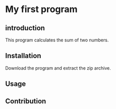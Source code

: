 # My first program
 
## introduction
This program calculates the sum of two numbers.

## Installation
Download the program and extract the zip archive.
## Usage

## Contribution
